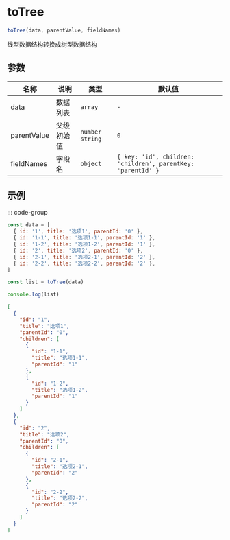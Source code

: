 # toTree

```js :no-line-numbers
toTree(data, parentValue, fieldNames)
```

线型数据结构转换成树型数据结构

## 参数

| 名称        | 说明       | 类型              | 默认值                                                       |
| ----------- | ---------- | ----------------- | ------------------------------------------------------------ |
| data        | 数据列表   | `array`           | `-`                                                          |
| parentValue | 父级初始值 | `number` `string` | `0`                                                          |
| fieldNames  | 字段名     | `object`          | `{ key: 'id', children: 'children', parentKey: 'parentId' }` |

## 示例

::: code-group

```js [示例]
const data = [
  { id: '1', title: '选项1', parentId: '0' },
  { id: '1-1', title: '选项1-1', parentId: '1' },
  { id: '1-2', title: '选项1-2', parentId: '1' },
  { id: '2', title: '选项2', parentId: '0' },
  { id: '2-1', title: '选项2-1', parentId: '2' },
  { id: '2-2', title: '选项2-2', parentId: '2' },
]

const list = toTree(data)

console.log(list)
```

```json [输出]
[
  {
    "id": "1",
    "title": "选项1",
    "parentId": "0",
    "children": [
      {
        "id": "1-1",
        "title": "选项1-1",
        "parentId": "1"
      },
      {
        "id": "1-2",
        "title": "选项1-2",
        "parentId": "1"
      }
    ]
  },
  {
    "id": "2",
    "title": "选项2",
    "parentId": "0",
    "children": [
      {
        "id": "2-1",
        "title": "选项2-1",
        "parentId": "2"
      },
      {
        "id": "2-2",
        "title": "选项2-2",
        "parentId": "2"
      }
    ]
  }
]
```
